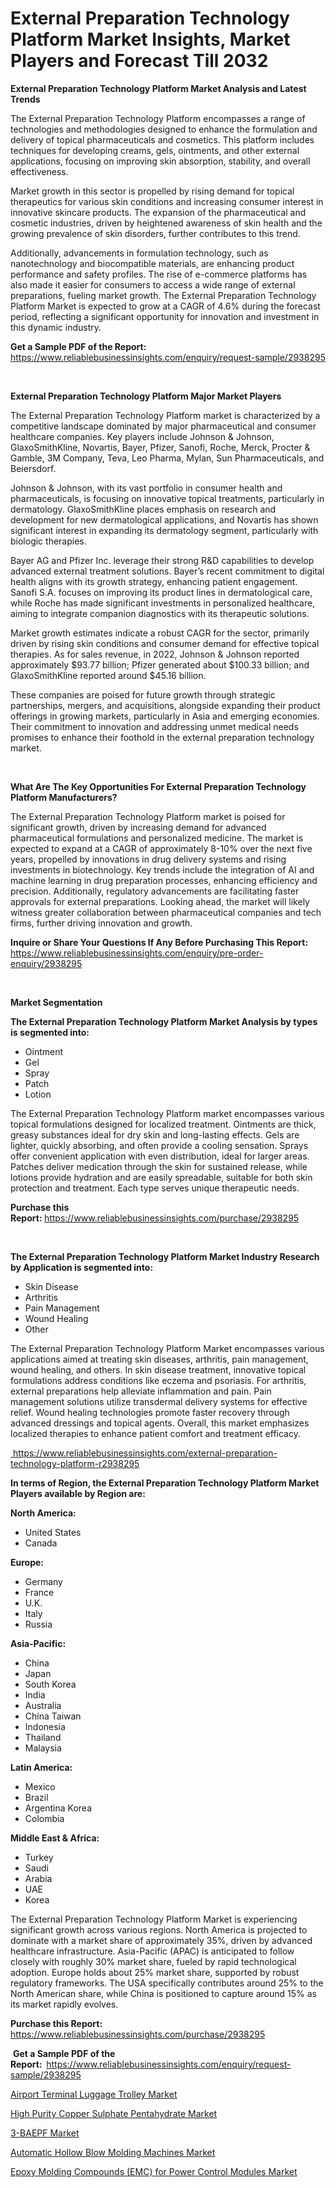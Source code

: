 <p><h1>External Preparation Technology Platform Market Insights, Market Players and Forecast Till 2032</h1></p><p><strong>External Preparation Technology Platform Market Analysis and Latest Trends</strong></p>
<p><p>The External Preparation Technology Platform encompasses a range of technologies and methodologies designed to enhance the formulation and delivery of topical pharmaceuticals and cosmetics. This platform includes techniques for developing creams, gels, ointments, and other external applications, focusing on improving skin absorption, stability, and overall effectiveness. </p><p>Market growth in this sector is propelled by rising demand for topical therapeutics for various skin conditions and increasing consumer interest in innovative skincare products. The expansion of the pharmaceutical and cosmetic industries, driven by heightened awareness of skin health and the growing prevalence of skin disorders, further contributes to this trend. </p><p>Additionally, advancements in formulation technology, such as nanotechnology and biocompatible materials, are enhancing product performance and safety profiles. The rise of e-commerce platforms has also made it easier for consumers to access a wide range of external preparations, fueling market growth. The External Preparation Technology Platform Market is expected to grow at a CAGR of 4.6% during the forecast period, reflecting a significant opportunity for innovation and investment in this dynamic industry.</p></p>
<p><strong>Get a Sample PDF of the Report:&nbsp;</strong> <a href="https://www.reliablebusinessinsights.com/enquiry/request-sample/2938295?utm_campaign=97&utm_medium=2&utm_source=Github&utm_content=ia&utm_term=15032025&utm_id=external-preparation-technology-platform">https://www.reliablebusinessinsights.com/enquiry/request-sample/2938295</a></p>
<p>&nbsp;</p>
<p><strong>External Preparation Technology Platform Major Market Players</strong></p>
<p><p>The External Preparation Technology Platform market is characterized by a competitive landscape dominated by major pharmaceutical and consumer healthcare companies. Key players include Johnson & Johnson, GlaxoSmithKline, Novartis, Bayer, Pfizer, Sanofi, Roche, Merck, Procter & Gamble, 3M Company, Teva, Leo Pharma, Mylan, Sun Pharmaceuticals, and Beiersdorf.</p><p>Johnson & Johnson, with its vast portfolio in consumer health and pharmaceuticals, is focusing on innovative topical treatments, particularly in dermatology. GlaxoSmithKline places emphasis on research and development for new dermatological applications, and Novartis has shown significant interest in expanding its dermatology segment, particularly with biologic therapies.</p><p>Bayer AG and Pfizer Inc. leverage their strong R&D capabilities to develop advanced external treatment solutions. Bayer’s recent commitment to digital health aligns with its growth strategy, enhancing patient engagement. Sanofi S.A. focuses on improving its product lines in dermatological care, while Roche has made significant investments in personalized healthcare, aiming to integrate companion diagnostics with its therapeutic solutions.</p><p>Market growth estimates indicate a robust CAGR for the sector, primarily driven by rising skin conditions and consumer demand for effective topical therapies. As for sales revenue, in 2022, Johnson & Johnson reported approximately $93.77 billion; Pfizer generated about $100.33 billion; and GlaxoSmithKline reported around $45.16 billion. </p><p>These companies are poised for future growth through strategic partnerships, mergers, and acquisitions, alongside expanding their product offerings in growing markets, particularly in Asia and emerging economies. Their commitment to innovation and addressing unmet medical needs promises to enhance their foothold in the external preparation technology market.</p></p>
<p>&nbsp;</p>
<p><strong>What Are The Key Opportunities For External Preparation Technology Platform Manufacturers?</strong></p>
<p><p>The External Preparation Technology Platform market is poised for significant growth, driven by increasing demand for advanced pharmaceutical formulations and personalized medicine. The market is expected to expand at a CAGR of approximately 8-10% over the next five years, propelled by innovations in drug delivery systems and rising investments in biotechnology. Key trends include the integration of AI and machine learning in drug preparation processes, enhancing efficiency and precision. Additionally, regulatory advancements are facilitating faster approvals for external preparations. Looking ahead, the market will likely witness greater collaboration between pharmaceutical companies and tech firms, further driving innovation and growth.</p></p>
<p><strong>Inquire or Share Your Questions If Any Before Purchasing This Report:</strong> <a href="https://www.reliablebusinessinsights.com/enquiry/pre-order-enquiry/2938295?utm_campaign=97&utm_medium=2&utm_source=Github&utm_content=ia&utm_term=15032025&utm_id=external-preparation-technology-platform">https://www.reliablebusinessinsights.com/enquiry/pre-order-enquiry/2938295</a></p>
<p>&nbsp;</p>
<p><strong>Market Segmentation</strong></p>
<p><strong>The External Preparation Technology Platform Market Analysis by types is segmented into:</strong></p>
<p><ul><li>Ointment</li><li>Gel</li><li>Spray</li><li>Patch</li><li>Lotion</li></ul></p>
<p><p>The External Preparation Technology Platform market encompasses various topical formulations designed for localized treatment. Ointments are thick, greasy substances ideal for dry skin and long-lasting effects. Gels are lighter, quickly absorbing, and often provide a cooling sensation. Sprays offer convenient application with even distribution, ideal for larger areas. Patches deliver medication through the skin for sustained release, while lotions provide hydration and are easily spreadable, suitable for both skin protection and treatment. Each type serves unique therapeutic needs.</p></p>
<p><strong>Purchase this Report:&nbsp;</strong><a href="https://www.reliablebusinessinsights.com/purchase/2938295?utm_campaign=97&utm_medium=2&utm_source=Github&utm_content=ia&utm_term=15032025&utm_id=external-preparation-technology-platform">https://www.reliablebusinessinsights.com/purchase/2938295</a></p>
<p>&nbsp;</p>
<p><strong>The External Preparation Technology Platform Market Industry Research by Application is segmented into:</strong></p>
<p><ul><li>Skin Disease</li><li>Arthritis</li><li>Pain Management</li><li>Wound Healing</li><li>Other</li></ul></p>
<p><p>The External Preparation Technology Platform Market encompasses various applications aimed at treating skin diseases, arthritis, pain management, wound healing, and others. In skin disease treatment, innovative topical formulations address conditions like eczema and psoriasis. For arthritis, external preparations help alleviate inflammation and pain. Pain management solutions utilize transdermal delivery systems for effective relief. Wound healing technologies promote faster recovery through advanced dressings and topical agents. Overall, this market emphasizes localized therapies to enhance patient comfort and treatment efficacy.</p></p>
<p><a href="https://www.reliablebusinessinsights.com/external-preparation-technology-platform-r2938295?utm_campaign=97&utm_medium=2&utm_source=Github&utm_content=ia&utm_term=15032025&utm_id=external-preparation-technology-platform">&nbsp;https://www.reliablebusinessinsights.com/external-preparation-technology-platform-r2938295</a></p>
<p><strong>In terms of Region, the External Preparation Technology Platform Market Players available by Region are:</strong></p>
<p>
    <p> <strong> North America: </strong>
        <ul>
            <li>United States</li>
            <li>Canada</li>
        </ul>
        </p> 
    <p> <strong> Europe: </strong>
        <ul>
            <li>Germany</li>
            <li>France</li>
            <li>U.K.</li>
            <li>Italy</li>
            <li>Russia</li>
        </ul>
        </p> 
    <p> <strong> Asia-Pacific: </strong>
        <ul>
            <li>China</li>
            <li>Japan</li>
            <li>South Korea</li>
            <li>India</li>
            <li>Australia</li>
            <li>China Taiwan</li>
            <li>Indonesia</li>
            <li>Thailand</li>
            <li>Malaysia</li>
        </ul>
        </p> 
    <p> <strong> Latin America: </strong>
        <ul>
            <li>Mexico</li>
            <li>Brazil</li>
            <li>Argentina Korea</li>
            <li>Colombia</li>
        </ul>
        </p> 
    <p> <strong> Middle East & Africa: </strong>
        <ul>
            <li>Turkey</li>
            <li>Saudi</li>
            <li>Arabia</li>
            <li>UAE</li>
            <li>Korea</li>
        </ul>
    </p>
    </p>
<p><p>The External Preparation Technology Platform Market is experiencing significant growth across various regions. North America is projected to dominate with a market share of approximately 35%, driven by advanced healthcare infrastructure. Asia-Pacific (APAC) is anticipated to follow closely with roughly 30% market share, fueled by rapid technological adoption. Europe holds about 25% market share, supported by robust regulatory frameworks. The USA specifically contributes around 25% to the North American share, while China is positioned to capture around 15% as its market rapidly evolves.</p></p>
<p><strong>Purchase this Report: </strong><a href="https://www.reliablebusinessinsights.com/purchase/2938295?utm_campaign=97&utm_medium=2&utm_source=Github&utm_content=ia&utm_term=15032025&utm_id=external-preparation-technology-platform">https://www.reliablebusinessinsights.com/purchase/2938295</a></p>
<p>&nbsp;<strong>Get a Sample PDF of the Report:&nbsp;&nbsp;</strong><a href="https://www.reliablebusinessinsights.com/enquiry/request-sample/2938295?utm_campaign=97&utm_medium=2&utm_source=Github&utm_content=ia&utm_term=15032025&utm_id=external-preparation-technology-platform">https://www.reliablebusinessinsights.com/enquiry/request-sample/2938295</a></p>
<p><strong></strong></p>
<p><p><a href="https://github.com/drielvinki/Market-Research-Report-List-1/blob/main/airport-terminal-luggage-trolley-market.md?utm_campaign=97&utm_medium=2&utm_source=Github&utm_content=ia&utm_term=15032025&utm_id=external-preparation-technology-platform">Airport Terminal Luggage Trolley Market</a></p><p><a href="https://github.com/decockogbaro25/Market-Research-Report-List-1/blob/main/high-purity-copper-sulphate-pentahydrate-market.md?utm_campaign=97&utm_medium=2&utm_source=Github&utm_content=ia&utm_term=15032025&utm_id=external-preparation-technology-platform">High Purity Copper Sulphate Pentahydrate Market</a></p><p><a href="https://github.com/uldularido/Market-Research-Report-List-1/blob/main/3-baepf-market.md?utm_campaign=97&utm_medium=2&utm_source=Github&utm_content=ia&utm_term=15032025&utm_id=external-preparation-technology-platform">3-BAEPF Market</a></p><p><a href="https://github.com/widlerumland/Market-Research-Report-List-1/blob/main/automatic-hollow-blow-molding-machines-market.md?utm_campaign=97&utm_medium=2&utm_source=Github&utm_content=ia&utm_term=15032025&utm_id=external-preparation-technology-platform">Automatic Hollow Blow Molding Machines Market</a></p><p><a href="https://github.com/panciujoslin3/Market-Research-Report-List-1/blob/main/epoxy-molding-compounds-emc-for-power-control-modules-market.md?utm_campaign=97&utm_medium=2&utm_source=Github&utm_content=ia&utm_term=15032025&utm_id=external-preparation-technology-platform">Epoxy Molding Compounds (EMC) for Power Control Modules Market</a></p></p>